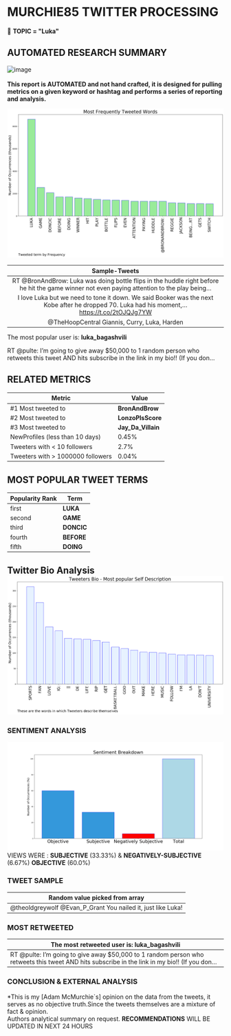 # MURCHIE85 TWITTER PROCESSING 
&#x1F34E; **TOPIC = "Luka"**

## AUTOMATED RESEARCH SUMMARY

![image](https://marketingplatform.google.com/about/static/images/gmp/analytics-smb-benefit.jpg)
<br></br>
<b> This report is AUTOMATED and not hand crafted, it is designed for pulling metrics on a given keyword or hashtag and performs a series of reporting and analysis.</b>



![image](TWEETS.png)



|                **Sample-Tweets**        |
| :-------------: |
| RT @BronAndBrow: Luka was doing bottle flips in the huddle right before he hit the game winner not even paying attention to the play being… |
| I love Luka but we need to tone it down. We said Booker was the next Kobe after he dropped 70. Luka had his moment,… https://t.co/2tOJQJg7YW |
| @TheHoopCentral Giannis, Curry, Luka, Harden |

The most popular user is: **luka_bagashvili**
<div class="alert alert-block alert-danger"> RT @pulte: I’m going to give away $50,000 to 1 random person who retweets this tweet AND hits subscribe in the link in my bio!! (If you don…</div>

## RELATED METRICS<br>
| Metric | Value |
| ------------- | ------------- |
| #1 Most tweeted to  | **BronAndBrow** |
| #2 Most tweeted to  | **LonzoPlsScore** |
| #3 Most tweeted to  | **Jay_Da_Villain** |
| NewProfiles (less than 10 days) | 0.45%  |
| Tweeters with < 10 followers  | 2.7%|
| Tweeters with > 1000000 followers  | 0.04%  |



## MOST POPULAR TWEET TERMS 


| Popularity Rank  | Term |
| ------------- | ------------- |
| first  | **LUKA**  |
| second  | **GAME**  |
| third  | **DONCIC** |
| fourth  | **BEFORE**  |
| fifth  | **DOING**  |


## Twitter Bio Analysis![image](BIO.png)
### SENTIMENT ANALYSIS
![image](sentiment.png)
VIEWS WERE : **SUBJECTIVE**  (33.33%) & **NEGATIVELY-SUBJECTIVE** (6.67%) **OBJECTIVE** (60.0%)

### TWEET SAMPLE 
| Random value picked from array |
| ------------- |
|@theoldgreywolf @Evan_P_Grant You nailed it, just like Luka! |

### MOST RETWEETED 

| The most retweeted user is: **luka_bagashvili**  |
| ------------- |
| RT @pulte: I’m going to give away $50,000 to 1 random person who retweets this tweet AND hits subscribe in the link in my bio!! (If you don… |

### CONCLUSION & EXTERNAL ANALYSIS

*This is my [Adam McMurchie`s] opinion on the data from the tweets, it serves as no objective truth.Since the tweets themselves are a mixture of fact & opinion.<br>
Authors analytical summary on request.
**RECOMMENDATIONS** WILL BE UPDATED IN NEXT  24 HOURS <br>